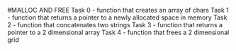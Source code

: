 #MALLOC AND FREE
Task 0 - function that creates an array of chars
Task 1 - function that returns a pointer to a newly allocated space in memory
Task 2 - function that concatenates two strings
Task 3 - function that returns a pointer to a 2 dimensional array
Task 4 - function that frees a 2 dimensional grid
